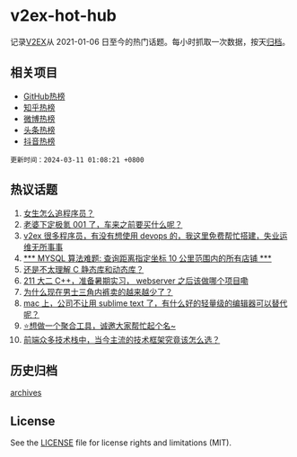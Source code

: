 # v2ex-hot-hub

 记录[V2EX](https://www.v2ex.com/)从 2021-01-06 日至今的热门话题。每小时抓取一次数据，按天[归档](archives)。
 
 ## 相关项目

- [GitHub热榜](https://github.com/lonnyzhang423/github-hot-hub)
- [知乎热榜](https://github.com/lonnyzhang423/zhihu-hot-hub)
- [微博热榜](https://github.com/lonnyzhang423/weibo-hot-hub)
- [头条热榜](https://github.com/lonnyzhang423/toutiao-hot-hub)
- [抖音热榜](https://github.com/lonnyzhang423/douyin-hot-hub)


 `更新时间：2024-03-11 01:08:21 +0800`

## 热议话题

1. [女生怎么追程序员？](https://www.v2ex.com/t/1022288)
1. [老婆下定极氪 001 了，车来之前要买什么呢？](https://www.v2ex.com/t/1022296)
1. [v2ex 很多程序员，有没有想使用 devops 的，我这里免费帮忙搭建，失业运维无所事事](https://www.v2ex.com/t/1022274)
1. [*** MYSQL 算法难题: 查询距离指定坐标 10 公里范围内的所有店铺 ***](https://www.v2ex.com/t/1022313)
1. [还是不太理解 C 静态库和动态库？](https://www.v2ex.com/t/1022210)
1. [211 大二 C++，准备暑期实习， webserver 之后该做哪个项目嘞](https://www.v2ex.com/t/1022283)
1. [为什么现在男士三角内裤卖的越来越少了？](https://www.v2ex.com/t/1022258)
1. [mac 上，公司不让用 sublime text 了，有什么好的轻量级的编辑器可以替代呢？](https://www.v2ex.com/t/1022293)
1. [⭐️想做一个聚合工具，诚邀大家帮忙起个名~](https://www.v2ex.com/t/1022309)
1. [前端众多技术栈中，当今主流的技术框架究竟该怎么选？](https://www.v2ex.com/t/1022253)

## 历史归档

[archives](archives)

## License

See the [LICENSE](LICENSE) file for license rights and limitations (MIT).
